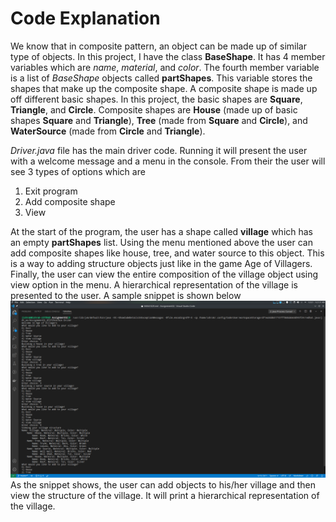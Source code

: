 # Code Explanation
We know that in composite pattern, an object can be made up of similar type of objects. In this project, I have the class **BaseShape**. It has 4 member variables which are *name*, *material*, and *color*. The fourth member variable is a list of *BaseShape* objects called **partShapes**. This variable stores the shapes that make up the composite shape. A composite shape is made up off different basic shapes. In this project, the basic shapes are **Square**, **Triangle**, and **Circle**. Composite shapes are **House** (made up of basic shapes **Square** and **Triangle**), **Tree** (made from **Square** and **Circle**), and **WaterSource** (made from **Circle** and **Triangle**). 

*Driver.java* file has the main driver code. Running it will present the user with a welcome message and a menu in the console. From their the user will see 3 types of options which are
1. Exit program
2. Add composite shape
3. View

At the start of the program, the user has a shape called **village** which has an empty **partShapes** list. Using the menu mentioned above the user can add composite shapes like house, tree, and water source to this object. This is a way to adding structure objects just like in the game Age of Villagers. Finally, the user can view the entire composition of the village object using view option in the menu. A hierarchical representation of the village is presented to the user. A sample snippet is shown below
![image.png](snap.png)
As the snippet shows, the user can add objects to his/her village and then view the structure of the village. It will print a hierarchical representation of the village.